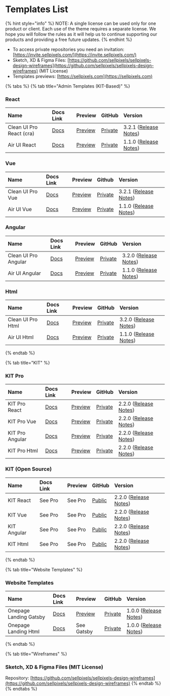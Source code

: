 # Templates List

{% hint style="info" %}
NOTE: A single license can be used only for one product or client. Each use of the theme requires a separate license. We hope you will follow the rules as it will help us to continue supporting our products and providing a free future updates.
{% endhint %}

* To access private repositories you need an invitation: [https://invite.sellpixels.com/](https://invite.sellpixels.com/)
* Sketch, XD & Figma Files: [https://github.com/sellpixels/sellpixels-design-wireframes](https://github.com/sellpixels/sellpixels-design-wireframes) \(MIT License\)
* Templates previews: [https://sellpixels.com](https://sellpixels.com)

{% tabs %}
{% tab title="Admin Templates \(KIT-Based\)" %}
### React

| Name | Docs Link | Preview |  GitHub | Version |
| :--- | :--- | :--- | :--- | :--- |
| Clean UI Pro React \(cra\) | [Docs](admin-templates/react/) | [Preview](https://react.cleanui.cloud) | [Private](https://github.com/sellpixels/cleanui-admin-template-react-cra) | 3.2.1 \([Release Notes](https://github.com/sellpixels/cleanui-admin-template-react-cra/releases)\) |
| Air UI React | [Docs](admin-templates/react/) | [Preview](https://react.airui.cloud) | [Private](https://github.com/sellpixels/airui-admin-template-react) | 1.1.0 \([Release Notes](https://github.com/sellpixels/airui-admin-template-react/releases)\) |

### Vue

| Name | Docs Link | Preview | Github | Version |
| :--- | :--- | :--- | :--- | :--- |
| Clean UI Pro Vue | [Docs](admin-templates/vue/) | [Preview](https://vue.cleanui.cloud) | [Private](https://github.com/sellpixels/cleanui-admin-template-vue) | 3.2.1 \([Release Notes](https://github.com/sellpixels/cleanui-admin-template-vue/releases)\) |
| Air UI Vue | [Docs](admin-templates/vue/) | [Preview](https://vue.airui.cloud) | [Private](https://github.com/sellpixels/airui-admin-template-vue) | 1.1.0 \([Release Notes](https://github.com/sellpixels/airui-admin-template-react/releases)\) |

### Angular

| Name | Docs Link | Preview | GitHub | Version |
| :--- | :--- | :--- | :--- | :--- |
| Clean UI Pro Angular | [Docs](admin-templates/angular/) | [Preview](https://angular.cleanui.cloud) | [Private](https://github.com/sellpixels/cleanui-admin-template-angular) | 3.2.0 \([Release Notes](https://github.com/sellpixels/cleanui-admin-template-angular/releases)\) |
| Air UI Angular | [Docs](admin-templates/angular/) | [Preview](https://react.airui.cloud) | [Private](https://github.com/sellpixels/airui-admin-template-angular) | 1.1.0 \([Release Notes](https://github.com/sellpixels/airui-admin-template-react/releases)\) |

### Html

| Name | Docs Link | Preview | GitHub | Version |
| :--- | :--- | :--- | :--- | :--- |
| Clean UI Pro Html | [Docs](admin-templates/html/) | [Preview](https://html.cleanui.cloud/versions/menu-left-white/dashboards-alpha.html) | [Private](https://github.com/sellpixels/cleanui-admin-template-html) | 3.2.0 \([Release Notes](https://github.com/sellpixels/cleanui-admin-template-html/releases)\) |
| Air UI Html | [Docs](admin-templates/html/) | [Preview](https://airui.cloudl/versions/left-flyout-dark/dashboards-analytics.html) | [Private](https://github.com/sellpixels/airui-admin-template-html) | 1.1.0 \([Release Notes](https://github.com/sellpixels/airui-admin-template-react/releases)\) |
{% endtab %}

{% tab title="KIT" %}
### KIT Pro

| Name | Docs Link | Preview | GitHub | Version |
| :--- | :--- | :--- | :--- | :--- |
| KIT Pro React | [Docs]() | [Preview](https://react.kitpro.cloud) | [Private](https://github.com/sellpixels/kit-pro-react) | 2.2.0 \([Release Notes](https://github.com/sellpixels/kit-pro-react/releases)\) |
| KIT Pro Vue | [Docs]() | [Preview](https://vue.kitpro.cloud) | [Private](https://github.com/sellpixels/kit-pro-vue) | 2.2.0 \([Release Notes](https://github.com/sellpixels/kit-pro-vue/releases)\) |
| KIT Pro Angular | [Docs]() | [Preview](https://angular.kitpro.cloud) | [Private](https://github.com/sellpixels/kit-pro-angular) | 2.2.0 \([Release Notes](https://github.com/sellpixels/kit-pro-angular/releases)\) |
| KIT Pro Html | [Docs]() | [Preview](https://html.kitpro.cloud/versions/main/widgets-general.html) | [Private](https://github.com/sellpixels/kit-pro-html) | 2.2.0 \([Release Notes](https://github.com/sellpixels/kit-pro-html/releases)\) |

### KIT \(Open Source\)

| Name | Docs Link | Preview | GitHub | Version |
| :--- | :--- | :--- | :--- | :--- |
| KIT React | See Pro | See Pro | [Public](https://github.com/sellpixels/kit-react) | 2.2.0 \([Release Notes](https://github.com/sellpixels/kit-react/releases)\) |
| KIT Vue | See Pro | See Pro | [Public](https://github.com/sellpixels/kit-vue) | 2.2.0 \([Release Notes](https://github.com/sellpixels/kit-vue/releases)\) |
| KIT Angular | See Pro | See Pro | [Public](https://github.com/sellpixels/kit-angular) | 2.2.0 \([Release Notes](https://github.com/sellpixels/kit-angular/releases)\) |
| KIT Html | See Pro | See Pro | [Public](https://github.com/sellpixels/kit-html) | 2.2.0 \([Release Notes](https://github.com/sellpixels/kit-html/releases)\) |
{% endtab %}

{% tab title="Website Templates" %}
### Website Templates

| Name | Docs Link | Preview | GitHub | Version |
| :--- | :--- | :--- | :--- | :--- |
| Onepage Landing Gatsby | [Docs](onepage-landing/getting-started.md) | [Preview](https://landing.kitpro.cloud) | [Private](https://github.com/sellpixels/onepage-landing-gatsby) | 1.0.0 \([Release Notes](https://github.com/sellpixels/onepage-landing-gatsby/releases)\) |
| Onepage Landing Html | [Docs](onepage-landing/getting-started.md) | See Gatsby | [Private](https://github.com/sellpixels/onepage-landing-html) | 1.0.0 \([Release Notes](https://github.com/sellpixels/onepage-landing-html/releases)\) |
{% endtab %}

{% tab title="Wireframes" %}
### Sketch, XD & Figma Files \(MIT License\)

Repository: [https://github.com/sellpixels/sellpixels-design-wireframes](https://github.com/sellpixels/sellpixels-design-wireframes)
{% endtab %}
{% endtabs %}

